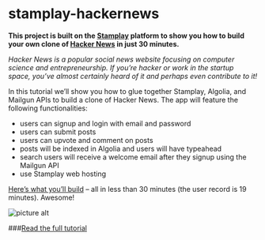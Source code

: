 stamplay-hackernews
===================

**This project is built on the [Stamplay](https://stamplay.com) platform to show you how to build your own clone of [Hacker News](https://news.ycombinator.com/) in just 30 minutes.**

*Hacker News is a popular social news website focusing on computer science and entrepreneurship. If you’re hacker or work in the startup space, you’ve almost certainly heard of it and perhaps even contribute to it!*


In this tutorial we’ll show you how to glue together Stamplay, Algolia, and Mailgun APIs to build a clone of Hacker News. The app will feature the following functionalities:

* users can signup and login with email and password
* users can submit posts
* users can upvote and comment on posts
* posts will be indexed in Algolia and users will have typeahead
* search users will receive a welcome email after they signup using the Mailgun API
* use Stamplay web hosting

[Here’s what you’ll build](https://hnewsv2.stamplayapp.com/) – all in less than 30 minutes (the user record is 19 minutes). Awesome!

![picture alt](https://blog.stamplay.com/wp-content/uploads/2014/07/Stamplay-Hacker-News-Side-By-Side.jpg "To the left, the original Hacker News. To the right, Stamplay’s version.")

###[Read the full tutorial](http://stackshare.io/stamplay/building-a-hacker-news-clone-without-writing-any-backend-code)
